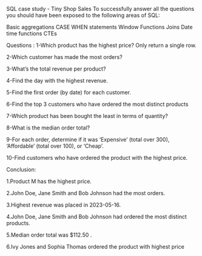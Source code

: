 SQL case study - Tiny Shop Sales
To successfully answer all the questions you should have been exposed to the following areas of SQL:

Basic aggregations
CASE WHEN statements
Window Functions
Joins
Date time functions
CTEs

Questions :
1-Which product has the highest price? Only return a single row.

2-Which customer has made the most orders?

3-What’s the total revenue per product?

4-Find the day with the highest revenue.

5-Find the first order (by date) for each customer.

6-Find the top 3 customers who have ordered the most distinct products

7-Which product has been bought the least in terms of quantity?

8-What is the median order total?

9-For each order, determine if it was ‘Expensive’ (total over 300), ‘Affordable’ (total over 100), or ‘Cheap’.

10-Find customers who have ordered the product with the highest price.

Conclusion:

1.Product M has the highest price.

2.John Doe, Jane Smith and Bob Johnson had the most orders.

3.Highest revenue was placed in 2023-05-16.

4.John Doe, Jane Smith and Bob Johnson had ordered the most distinct products.

5.Median order total was $112.50 .

6.Ivy Jones and Sophia Thomas ordered the product with highest price
